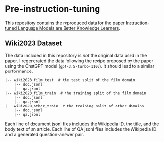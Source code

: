 # Pre-instruction-tuning

This repository contains the reproduced data for the paper [Instruction-tuned Language Models are Better Knowledge Learners](https://arxiv.org/abs/2402.12847).

## Wiki2023 Dataset
The data included in this repository is *not* the original data used in the paper.
I regenerated the data following the recipe proposed by the paper using the ChatGPT model (`gpt-3.5-turbo-1106`).
It should lead to a similar performance.

```shell
|-- wiki2023_film_test  # the test split of the film domain
    |-- doc.jsonl
    |-- qa.jsonl
|-- wiki2023_film_train  # the training split of the film domain
    |-- doc.jsonl
    |-- qa.jsonl
|-- wiki2023_other_train  # the training split of other domains
    |-- doc.jsonl
    |-- qa.jsonl
```

Each line of document jsonl files includes the Wikipedia ID, the title, and the body text of an article.
Each line of QA jsonl files includes the Wikipedia ID and a generated question-answer pair.
